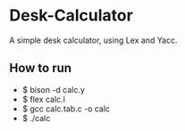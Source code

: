 # Desk-Calculator
A simple desk calculator, using Lex and Yacc.

## How to run
- $ bison -d calc.y
- $ flex calc.l
- $ gcc calc.tab.c -o calc
- $ ./calc
